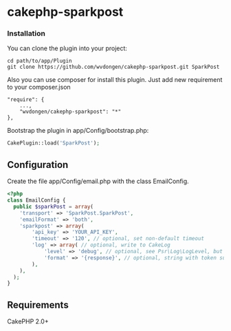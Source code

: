 # cakephp-sparkpost

### Installation

You can clone the plugin into your project:

```
cd path/to/app/Plugin
git clone https://github.com/wvdongen/cakephp-sparkpost.git SparkPost
```

Also you can use composer for install this plugin. Just add new requirement to your composer.json

```
"require": {
    ...,
    "wvdongen/cakephp-sparkpost": "*"
},
```

Bootstrap the plugin in app/Config/bootstrap.php:

```php
CakePlugin::load('SparkPost');
```

## Configuration

Create the file app/Config/email.php with the class EmailConfig.

```php
<?php
class EmailConfig {
  public $sparkPost = array(
    'transport' => 'SparkPost.SparkPost',
    'emailFormat' => 'both',
    'sparkpost' => array(
        'api_key' => 'YOUR_API_KEY',
        'timeout' => '120', // optional, set non-default timeout
        'log' => array( // optional, write to CakeLog
            'level' => 'debug', // optional, see Psr\Log\LogLevel, but cannot use class constants here.
            'format' => '{response}', // optional, string with token substitution, see https://github.com/guzzle/guzzle/blob/master/src/MessageFormatter.php#L12'.
        ),
    ),
  );
}
```

## Requirements

CakePHP 2.0+
